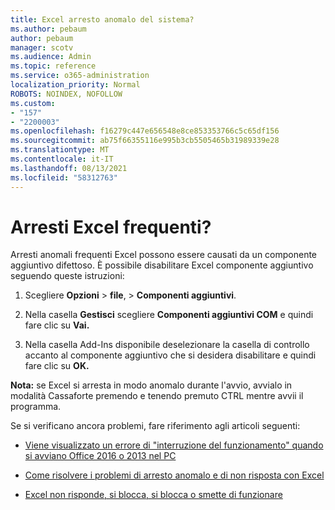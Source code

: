 ```yaml
---
title: Excel arresto anomalo del sistema?
ms.author: pebaum
author: pebaum
manager: scotv
ms.audience: Admin
ms.topic: reference
ms.service: o365-administration
localization_priority: Normal
ROBOTS: NOINDEX, NOFOLLOW
ms.custom:
- "157"
- "2200003"
ms.openlocfilehash: f16279c447e656548e8ce853353766c5c65df156
ms.sourcegitcommit: ab75f66355116e995b3cb5505465b31989339e28
ms.translationtype: MT
ms.contentlocale: it-IT
ms.lasthandoff: 08/13/2021
ms.locfileid: "58312763"
---
```

# <a name="frequent-excel-crashes"></a>Arresti Excel frequenti?

Arresti anomali frequenti Excel possono essere causati da un componente aggiuntivo difettoso. È possibile disabilitare Excel componente aggiuntivo seguendo queste istruzioni:
  
1. Scegliere **Opzioni** \> **file**, \> **Componenti aggiuntivi**.

2. Nella casella **Gestisci** scegliere **Componenti aggiuntivi COM** e quindi fare clic su **Vai.**

3. Nella casella Add-Ins disponibile deselezionare la casella di controllo accanto al componente aggiuntivo che si desidera disabilitare e quindi fare clic su **OK.**

**Nota:** se Excel si arresta in modo anomalo durante l'avvio, avvialo in modalità Cassaforte premendo e tenendo premuto CTRL mentre avvii il programma.
  
Se si verificano ancora problemi, fare riferimento agli articoli seguenti:
  
- [Viene visualizzato un errore di "interruzione del funzionamento" quando si avviano Office 2016 o 2013 nel PC](https://support.office.com/article/52bd7985-4e99-4a35-84c8-2d9b8301a2fa.aspx)

- [Come risolvere i problemi di arresto anomalo e di non risposta con Excel](https://support.microsoft.com/help/2758592/how-to-troubleshoot-crashing-and-not-responding-issues-with-excel)

- [Excel non risponde, si blocca, si blocca o smette di funzionare](https://support.office.com/article/37e7d3c9-9e84-40bf-a805-4ca6853a1ff4.aspx)
